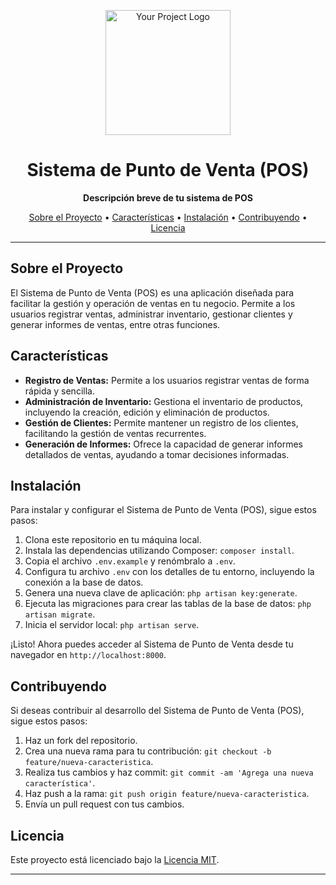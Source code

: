 <p align="center">
  <img src="https://raw.githubusercontent.com/yourusername/yourrepository/master/path/to/your/image.png" width="200" alt="Your Project Logo">
</p>

<h1 align="center">Sistema de Punto de Venta (POS)</h1>

<p align="center">
  <strong>Descripción breve de tu sistema de POS</strong>
</p>

<p align="center">
  <a href="#sobre-el-proyecto">Sobre el Proyecto</a> •
  <a href="#características">Características</a> •
  <a href="#instalación">Instalación</a> •
  <a href="#contribuyendo">Contribuyendo</a> •
  <a href="#licencia">Licencia</a>
</p>

---

## Sobre el Proyecto

El Sistema de Punto de Venta (POS) es una aplicación diseñada para facilitar la gestión y operación de ventas en tu negocio. Permite a los usuarios registrar ventas, administrar inventario, gestionar clientes y generar informes de ventas, entre otras funciones.

## Características

- **Registro de Ventas:** Permite a los usuarios registrar ventas de forma rápida y sencilla.
- **Administración de Inventario:** Gestiona el inventario de productos, incluyendo la creación, edición y eliminación de productos.
- **Gestión de Clientes:** Permite mantener un registro de los clientes, facilitando la gestión de ventas recurrentes.
- **Generación de Informes:** Ofrece la capacidad de generar informes detallados de ventas, ayudando a tomar decisiones informadas.

## Instalación

Para instalar y configurar el Sistema de Punto de Venta (POS), sigue estos pasos:

1. Clona este repositorio en tu máquina local.
2. Instala las dependencias utilizando Composer: `composer install`.
3. Copia el archivo `.env.example` y renómbralo a `.env`.
4. Configura tu archivo `.env` con los detalles de tu entorno, incluyendo la conexión a la base de datos.
5. Genera una nueva clave de aplicación: `php artisan key:generate`.
6. Ejecuta las migraciones para crear las tablas de la base de datos: `php artisan migrate`.
7. Inicia el servidor local: `php artisan serve`.

¡Listo! Ahora puedes acceder al Sistema de Punto de Venta desde tu navegador en `http://localhost:8000`.

## Contribuyendo

Si deseas contribuir al desarrollo del Sistema de Punto de Venta (POS), sigue estos pasos:

1. Haz un fork del repositorio.
2. Crea una nueva rama para tu contribución: `git checkout -b feature/nueva-caracteristica`.
3. Realiza tus cambios y haz commit: `git commit -am 'Agrega una nueva característica'`.
4. Haz push a la rama: `git push origin feature/nueva-caracteristica`.
5. Envía un pull request con tus cambios.

## Licencia

Este proyecto está licenciado bajo la [Licencia MIT](https://opensource.org/licenses/MIT).

---
